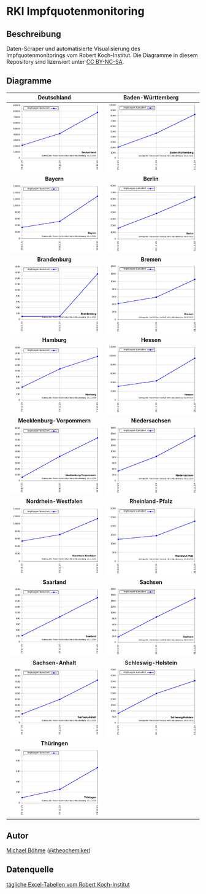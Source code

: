 # RKI Impfquotenmonitoring

## Beschreibung

Daten-Scraper und automatisierte Visualisierung des Impfquotenmonitorings vom Robert Koch-Institut. Die Diagramme in diesem Repository sind lizensiert unter [CC BY-NC-SA](https://creativecommons.org/licenses/by-nc-sa/3.0/de/).

## Diagramme

Deutschland                                | Baden-Württemberg
:-----------------------------------------:|:-----------------------------------------:
![](gnuplot/plot_vac_0.png)                | ![](gnuplot/plot_vac_8.png) 
**Bayern**                                 | **Berlin**
![](gnuplot/plot_vac_9.png)                | ![](gnuplot/plot_vac_11.png)
**Brandenburg**                            | **Bremen**
![](gnuplot/plot_vac_12.png)               | ![](gnuplot/plot_vac_4.png)
**Hamburg**                                | **Hessen**
![](gnuplot/plot_vac_2.png)                | ![](gnuplot/plot_vac_6.png)
**Mecklenburg-Vorpommern**                 | **Niedersachsen**
![](gnuplot/plot_vac_13.png)               | ![](gnuplot/plot_vac_3.png)
**Nordrhein-Westfalen**                    | **Rheinland-Pfalz**
![](gnuplot/plot_vac_5.png)                | ![](gnuplot/plot_vac_7.png)
**Saarland**                               | **Sachsen**
![](gnuplot/plot_vac_10.png)               | ![](gnuplot/plot_vac_14.png)
**Sachsen-Anhalt**                         | **Schleswig-Holstein**
![](gnuplot/plot_vac_15.png)               | ![](gnuplot/plot_vac_1.png)
**Thüringen**                              | ​
![](gnuplot/plot_vac_16.png)               | ​

## Autor

[Michael Böhme](https://github.com/micb25) ([@theochemiker](https://twitter.com/theochemiker))

## Datenquelle

[tägliche Excel-Tabellen vom Robert Koch-Institut](https://www.rki.de/DE/Content/InfAZ/N/Neuartiges_Coronavirus/Daten/Impfquoten-Tab.html)
